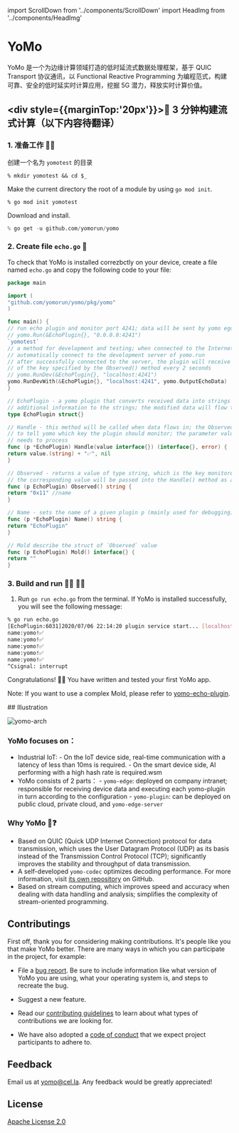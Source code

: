 import ScrollDown from '../components/ScrollDown'
import HeadImg from '../components/HeadImg'

# YoMo

YoMo 是一个为边缘计算领域打造的低时延流式数据处理框架，基于 QUIC Transport 协议通讯，以 Functional Reactive Programming 为编程范式，构建可靠、安全的低时延实时计算应用，挖掘 5G 潜力，释放实时计算价值。

<HeadImg></HeadImg>

## <div style={{marginTop:'20px'}}>🚀 3 分钟构建流式计算（以下内容待翻译）</div>

<div className=' plate violet'>

### 1. 准备工作 👨‍💻

创建一个名为 <span>`yomotest`</span> 的目录

```
% mkdir yomotest && cd $_
```

Make the current directory the root of a module by using `go mod init`.

```
% go mod init yomotest
```

Download and install.

```s
% go get -u github.com/yomorun/yomo
```

### 2. Create file `echo.go` 📃

To check that YoMo is installed correzbctly on your device, create a file named `echo.go` and copy the following code to your file:

```go 
package main

import (
"github.com/yomorun/yomo/pkg/yomo"
)

func main() {
// run echo plugin and monitor port 4241; data will be sent by yomo egde
// yomo.Run(&EchoPlugin{}, "0.0.0.0:4241")
`yomotest`
// a method for development and testing; when connected to the Internet, it will
// automatically connect to the development server of yomo.run
// after successfully connected to the server, the plugin will receive the value
// of the key specified by the Observed() method every 2 seconds
// yomo.RunDev(&EchoPlugin{}, "localhost:4241")
yomo.RunDevWith(&EchoPlugin{}, "localhost:4241", yomo.OutputEchoData)
}

// EchoPlugin - a yomo plugin that converts received data into strings and appends
// additional information to the strings; the modified data will flow to the next plugin
type EchoPlugin struct{}

// Handle - this method will be called when data flows in; the Observed() method is used
// to tell yomo which key the plugin should monitor; the parameter value is what the plugin
// needs to process
func (p *EchoPlugin) Handle(value interface{}) (interface{}, error) {
return value.(string) + "✅", nil
}

// Observed - returns a value of type string, which is the key monitored by echo plugin;
// the corresponding value will be passed into the Handle() method as an object
func (p EchoPlugin) Observed() string {
return "0x11" //name
}

// Name - sets the name of a given plugin p (mainly used for debugging)
func (p *EchoPlugin) Name() string {
return "EchoPlugin"
}

// Mold describe the struct of `Observed` value
func (p EchoPlugin) Mold() interface{} {
return ""
}
```

### 3. Build and run 🏃‍♀️ 🏃‍♀️

1. Run `go run echo.go` from the terminal. If YoMo is installed successfully, you will see the following message:

```bash
% go run echo.go
[EchoPlugin:6031]2020/07/06 22:14:20 plugin service start... [localhost:4241]
name:yomo!✅
name:yomo!✅
name:yomo!✅
name:yomo!✅
name:yomo!✅
^Csignal: interrupt
```

Congratulations! 🎉✨ You have written and tested your first YoMo app.

Note: If you want to use a complex Mold, please refer to [yomo-echo-plugin](https://github.com/yomorun/yomo-echo-plugin).
<ScrollDown content="下拉学习更多"></ScrollDown>

</div>
<div id="tip1" className="cut_line"></div>

<div className='plate blue '>
## Illustration

![yomo-arch](https://yomo.run/yomo-arch.png)

### YoMo focuses on：

- Industrial IoT: - On the IoT device side, real-time communication with a latency of less than 10ms is required. - On the smart device side, AI performing with a high hash rate is required.wsm
- YoMo consists of 2 parts： - `yomo-edge`: deployed on company intranet; responsible for receiving device data and executing each yomo-plugin in turn according to the configuration - `yomo-plugin`: can be deployed on public cloud, private cloud, and `yomo-edge-server`

### Why YoMo 🤔❓

- Based on QUIC (Quick UDP Internet Connection) protocol for data transmission, which uses the User Datagram Protocol (UDP) as its basis instead of the Transmission Control Protocol (TCP); significantly improves the stability and throughput of data transmission.
- A self-developed `yomo-codec` optimizes decoding performance. For more information, visit [its own repository](https://github.com/yomorun/yomo-codec) on GitHub.
- Based on stream computing, which improves speed and accuracy when dealing with data handling and analysis; simplifies the complexity of stream-oriented programming.

</div>

<div id="tip1" className="cut_line"></div>

<div className=' plate violet '>

## Contributings

First off, thank you for considering making contributions. It's people like you that make YoMo better. There are many ways in which you can participate in the project, for example:

- File a [bug report](https://github.com/yomorun/yomo/issues/new?assignees=&labels=bug&template=bug_report.md&title=%5BBUG%5D). Be sure to include information like what version of YoMo you are using, what your operating system is, and steps to recreate the bug.

- Suggest a new feature.

- Read our [contributing guidelines](https://github.com/yomorun/yomo/blob/master/CONTRIBUTING.md) to learn about what types of contributions we are looking for.

- We have also adopted a [code of conduct](https://github.com/yomorun/yomo/blob/master/CODE_OF_CONDUCT.md) that we expect project participants to adhere to.
</div>

<div id="tip1" className="cut_line"></div>

<div className='  plate blue '>

## Feedback

Email us at [yomo@cel.la](mailto:yomo@cel.la). Any feedback would be greatly appreciated!

</div>

<div id="tip1" className="cut_line"></div>

<div className='  plate violet '>

## License
[Apache License 2.0](http://www.apache.org/licenses/LICENSE-2.0.html)

</div>
